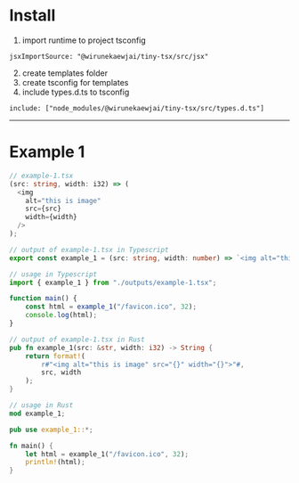 # Install
1. import runtime to project tsconfig
  
  ```jsxImportSource: "@wirunekaewjai/tiny-tsx/src/jsx"```

2. create templates folder
3. create tsconfig for templates
4. include types.d.ts to tsconfig

  ```include: ["node_modules/@wirunekaewjai/tiny-tsx/src/types.d.ts"]```

---

# Example 1
```ts
// example-1.tsx
(src: string, width: i32) => (
  <img
    alt="this is image"
    src={src}
    width={width}
  />
);
```

```ts
// output of example-1.tsx in Typescript
export const example_1 = (src: string, width: number) => `<img alt="this is image" src="${src}" width="${width}">`;
```

```ts
// usage in Typescript
import { example_1 } from "./outputs/example-1.tsx";

function main() {
    const html = example_1("/favicon.ico", 32);
    console.log(html);
}
```

```rust
// output of example-1.tsx in Rust
pub fn example_1(src: &str, width: i32) -> String {
    return format!(
        r#"<img alt="this is image" src="{}" width="{}">"#,
        src, width
    );
}
```

```rust
// usage in Rust
mod example_1;

pub use example_1::*;

fn main() {
    let html = example_1("/favicon.ico", 32);
    println!(html);
}
```